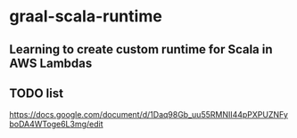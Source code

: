 # graal-scala-runtime
## Learning to create custom runtime for Scala in AWS Lambdas



## TODO list
https://docs.google.com/document/d/1Daq98Gb_uu55RMNII44pPXPUZNFyboDA4WToge6L3mg/edit
